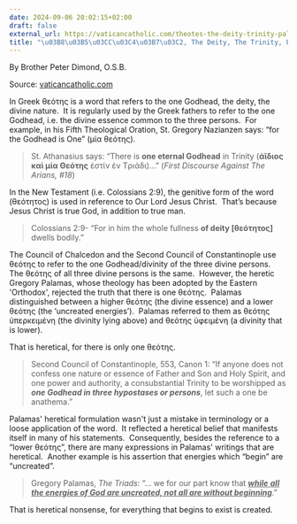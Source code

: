 ```yaml
---
date: 2024-09-06 20:02:15+02:00
draft: false
external_url: https://vaticancatholic.com/theotes-the-deity-trinity-palamas/
title: "\u03B8\u03B5\u03CC\u03C4\u03B7\u03C2, The Deity, The Trinity, Palamas"
---
```



By Brother Peter Dimond, O.S.B.

Source: [vaticancatholic.com](https://vaticancatholic.com/theotes-the-deity-trinity-palamas/)

<p>In Greek θεότης is a word that refers to the one Godhead, the deity, the divine nature.&nbsp; It is regularly used by the Greek fathers to refer to the one Godhead, i.e. the divine essence common to the three persons.&nbsp; For example, in his Fifth Theological Oration, St. Gregory Nazianzen says: “for the Godhead is One” (μία θεότης).&nbsp;&nbsp;</p>
<blockquote>
<p>St. Athanasius says: “There is <strong>one eternal Godhead</strong> in Trinity (<strong>άῖδιος καὶ μία Θεότης</strong> ἐστίν ἐν Тριάδι)...” (<em>First Discourse Against The Arians, #18</em>)</p>
</blockquote>
<p>In the New Testament (i.e. Colossians 2:9), the genitive form of the word (θεότητος) is used in reference to Our Lord Jesus Christ.&nbsp; That’s because Jesus Christ is true God, in addition to true man.</p>
<blockquote>
<p>Colossians 2:9- “For in him the whole fullness <strong>of deity [θεότητος]</strong> dwells bodily.”</p>
</blockquote>
<p>The Council of Chalcedon and the Second Council of Constantinople use θεότης to refer to the one Godhead/divinity of the three divine persons.&nbsp; The θεότης of all three divine persons is the same.&nbsp; However, the heretic Gregory Palamas, whose theology has been adopted by the Eastern 'Orthodox', rejected the truth that there is one θεότης.&nbsp; Palamas distinguished between a higher θεότης (the divine essence) and a lower θεότης (the ‘uncreated energies’).&nbsp; Palamas referred to them as θεότης ὑπερκειμένη (the divinity lying above) and θεότης ὑφειμένη (a divinity that is lower).</p>
<p>That is heretical, for there is only one θεότης.&nbsp;</p>
<blockquote>
<p>Second Council of Constantinople, 553, Canon 1: “If anyone does not confess one nature or essence of Father and Son and Holy Spirit, and one power and authority, a consubstantial Trinity to be worshipped as <strong><em>one Godhead in three hypostases or persons</em></strong>, let such a one be anathema.”</p>
</blockquote>
<p>Palamas' heretical formulation wasn't just a mistake in terminology or a loose application of the word.&nbsp; It reflected a heretical belief that manifests itself in many of his statements.&nbsp; Consequently, besides the reference to a “lower θεότης”, there are many expressions in Palamas' writings that are heretical.&nbsp; Another example is his assertion that energies which “begin” are “uncreated”.&nbsp;</p>
<blockquote>
<p>Gregory Palamas, <em>The Triads</em>: “… we for our part know that <span style="text-decoration: underline;"><strong><em>while</em></strong> <strong><em>all the energies of God are uncreated, not all are without beginning</em></strong></span>.”</p>
</blockquote>
<p>That is heretical nonsense, for everything that begins to exist is created.</p>
